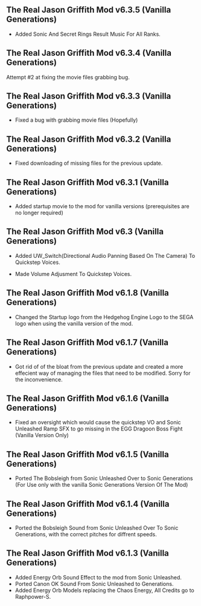 ## The Real Jason Griffith Mod v6.3.5 (Vanilla Generations)

- Added Sonic And Secret Rings Result Music For All Ranks.

## The Real Jason Griffith Mod v6.3.4 (Vanilla Generations)

Attempt #2 at fixing the movie files grabbing bug.



## The Real Jason Griffith Mod v6.3.3 (Vanilla Generations)

- Fixed a bug with grabbing movie files (Hopefully)

## The Real Jason Griffith Mod v6.3.2 (Vanilla Generations)

- Fixed downloading of missing files for the previous update.


## The Real Jason Griffith Mod v6.3.1 (Vanilla Generations)

- Added startup movie to the mod for vanilla versions (prerequisites are no longer required)




## The Real Jason Griffith Mod v6.3 (Vanilla Generations)

- Added UW_Switch(Directional Audio Panning Based On The Camera) To Quickstep Voices.

- Made Volume Adjusment To Quickstep Voices.


## The Real Jason Griffith Mod v6.1.8 (Vanilla Generations)

-	Changed the Startup logo from the Hedgehog Engine Logo to the SEGA logo when using the vanilla version of the mod.

## The Real Jason Griffith Mod v6.1.7 (Vanilla Generations)

-	Got rid of of the bloat from the previous update and created a more effecient way of managing the files that need to be modified. Sorry for the inconvenience.

## The Real Jason Griffith Mod v6.1.6 (Vanilla Generations)
-	Fixed an oversight which would cause the quickstep VO and Sonic Unleashed Ramp SFX to go missing in the EGG Dragoon Boss Fight (Vanilla Version Only)



## The Real Jason Griffith Mod v6.1.5 (Vanilla Generations)
- Ported The Bobsleigh from Sonic Unleashed Over to Sonic Generations (For Use only with the vanilla Sonic Generations Version Of The Mod)

## The Real Jason Griffith Mod v6.1.4 (Vanilla Generations)

- Ported the Bobsleigh Sound from Sonic Unleashed Over To Sonic Generations, with the correct pitches for diffrent speeds. 


## The Real Jason Griffith Mod v6.1.3 (Vanilla Generations)
- Added Energy Orb Sound Effect to the mod from Sonic Unleashed.
- Ported Canon OK Sound From Sonic Unleashed to Generations.
- Added Energy Orb Models replacing the Chaos Energy, All Credits go to Raphpower-S.

